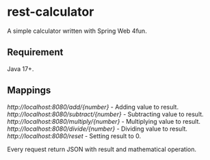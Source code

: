# rest-calculator
A simple calculator written with Spring Web 4fun.

## Requirement
Java 17+.

## Mappings
*http://localhost:8080/add/{number}* - Adding value to result. <br>
*http://localhost:8080/subtract/{number}* - Subtracting value to result. <br>
*http://localhost:8080/multiply/{number}* - Multiplying value to result. <br>
*http://localhost:8080/divide/{number}* - Dividing value to result. <br>
*http://localhost:8080/reset* - Setting result to 0. <br>

Every request return JSON with result and mathematical operation.
